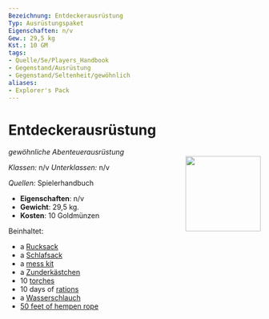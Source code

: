```yaml
---
Bezeichnung: Entdeckerausrüstung
Typ: Ausrüstungspaket
Eigenschaften: n/v
Gew.: 29,5 kg
Kst.: 10 GM
tags:
- Quelle/5e/Players_Handbook
- Gegenstand/Ausrüstung
- Gegenstand/Seltenheit/gewöhnlich
aliases:
- Explorer's Pack
---
```

# Entdeckerausrüstung
*gewöhnliche Abenteuerausrüstung*  
<img src="Symbolik/Gegenstände.webp" align="right" width="150">

_Klassen:_ n/v 
_Unterklassen:_  n/v

_Quellen:_ Spielerhandbuch

- **Eigenschaften**: n/v
- **Gewicht**: 29,5 kg.
- **Kosten**: 10 Goldmünzen

Beinhaltet:

- a [Rucksack](Rucksack.md)  
- a [Schlafsack](Schlafsack.md)  
- a [mess kit](mess-kit.md)  
- a [Zunderkästchen](Zunderkästchen.md)  
- 10 [torches](Fackel.md)  
- 10 days of [rations](Tagesration.md)  
- a [Wasserschlauch](Wasserschlauch.md)  
- [50 feet of hempen rope](hempen-rope-50-feet.md) 
